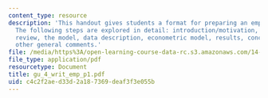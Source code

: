 ```yaml
---
content_type: resource
description: 'This handout gives students a format for preparing an empirical paper.
  The following steps are explored in detail: introduction/motivation, literature
  review, the model, data description, econometric model, results, conclusion, and
  other general comments.'
file: /media/https%3A/open-learning-course-data-rc.s3.amazonaws.com/14-33-economics-research-and-communication-spring-2005/c4c2f2aed33d2a187369deaf3f3e055b_gu_4_writ_emp_p1.pdf
file_type: application/pdf
resourcetype: Document
title: gu_4_writ_emp_p1.pdf
uid: c4c2f2ae-d33d-2a18-7369-deaf3f3e055b
---
```

